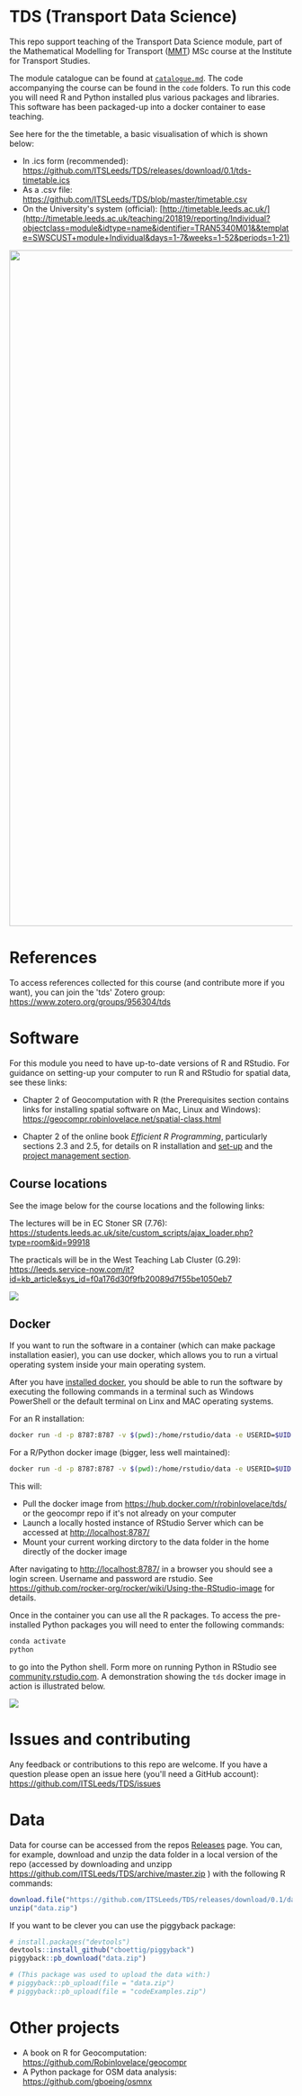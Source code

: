 
<!-- README.md is generated from README.Rmd. Please edit that file -->
TDS (Transport Data Science)
============================

This repo support teaching of the Transport Data Science module, part of the Mathematical Modelling for Transport ([MMT](http://www.its.leeds.ac.uk/courses/masters/msc-mathematical-modelling-transport/)) MSc course at the Institute for Transport Studies.

The module catalogue can be found at [`catalogue.md`](https://github.com/ITSLeeds/TDS/blob/master/catalogue.md). The code accompanying the course can be found in the `code` folders. To run this code you will need R and Python installed plus various packages and libraries. This software has been packaged-up into a docker container to ease teaching.

See here for the the timetable, a basic visualisation of which is shown below:

-   In .ics form (recommended): <https://github.com/ITSLeeds/TDS/releases/download/0.1/tds-timetable.ics>
-   As a .csv file: <https://github.com/ITSLeeds/TDS/blob/master/timetable.csv>
-   On the University's system (official): [http://timetable.leeds.ac.uk/](http://timetable.leeds.ac.uk/teaching/201819/reporting/Individual?objectclass=module&idtype=name&identifier=TRAN5340M01&&template=SWSCUST+module+Individual&days=1-7&weeks=1-52&periods=1-21)

<img src="timetable.png" width="1200" />

References
==========

To access references collected for this course (and contribute more if you want), you can join the 'tds' Zotero group: <https://www.zotero.org/groups/956304/tds>

Software
========

For this module you need to have up-to-date versions of R and RStudio. For guidance on setting-up your computer to run R and RStudio for spatial data, see these links:

-   Chapter 2 of Geocomputation with R (the Prerequisites section contains links for installing spatial software on Mac, Linux and Windows): <https://geocompr.robinlovelace.net/spatial-class.html>

-   Chapter 2 of the online book *Efficient R Programming*, particularly sections 2.3 and 2.5, for details on R installation and [set-up](https://csgillespie.github.io/efficientR/set-up.html) and the [project management section](https://csgillespie.github.io/efficientR/set-up.html#project-management).

Course locations
----------------

See the image below for the course locations and the following links:

The lectures will be in EC Stoner SR (7.76): <https://students.leeds.ac.uk/site/custom_scripts/ajax_loader.php?type=room&id=99918>

The practicals will be in the West Teaching Lab Cluster (G.29): <https://leeds.service-now.com/it?id=kb_article&sys_id=f0a176d30f9fb20089d7f55be1050eb7>

![](course-locations.png)

Docker
------

If you want to run the software in a container (which can make package installation easier), you can use docker, which allows you to run a virtual operating system inside your main operating system.

After you have [installed docker](https://docs.docker.com/install/), you should be able to run the software by executing the following commands in a terminal such as Windows PowerShell or the default terminal on Linx and MAC operating systems.

For an R installation:

``` bash
docker run -d -p 8787:8787 -v $(pwd):/home/rstudio/data -e USERID=$UID -e PASSWORD=pickASafePassWord --name rstudio robinlovelace/geocompr
```

For a R/Python docker image (bigger, less well maintained):

``` bash
docker run -d -p 8787:8787 -v $(pwd):/home/rstudio/data -e USERID=$UID -e PASSWORD=pickASafePassWord --name rstudio robinlovelace/tds  
```

This will:

-   Pull the docker image from <https://hub.docker.com/r/robinlovelace/tds/> or the geocompr repo if it's not already on your computer
-   Launch a locally hosted instance of RStudio Server which can be accessed at <http://localhost:8787/>
-   Mount your current working dirctory to the data folder in the home directly of the docker image

After navigating to <http://localhost:8787/> in a browser you should see a login screen. Username and password are rstudio. See <https://github.com/rocker-org/rocker/wiki/Using-the-RStudio-image> for details.

Once in the container you can use all the R packages. To access the pre-installed Python packages you will need to enter the following commands:

``` bash
conda activate
python
```

to go into the Python shell. Form more on running Python in RStudio see [community.rstudio.com](https://community.rstudio.com/t/r-python-in-ide/279). A demonstration showing the `tds` docker image in action is illustrated below.

![](https://user-images.githubusercontent.com/1825120/43570979-a41791c2-9633-11e8-9edd-f3e11bc884c1.gif)

Issues and contributing
=======================

Any feedback or contributions to this repo are welcome. If you have a question please open an issue here (you'll need a GitHub account): <https://github.com/ITSLeeds/TDS/issues>

Data
====

Data for course can be accessed from the repos [Releases](https://github.com/ITSLeeds/TDS/releases) page. You can, for example, download and unzip the data folder in a local version of the repo (accessed by downloading and unzipp <https://github.com/ITSLeeds/TDS/archive/master.zip> ) with the following R commands:

``` r
download.file("https://github.com/ITSLeeds/TDS/releases/download/0.1/data.zip", destfile = "data.zip")
unzip("data.zip")
```

If you want to be clever you can use the piggyback package:

``` r
# install.packages("devtools")
devtools::install_github("cboettig/piggyback")
piggyback::pb_download("data.zip")

# (This package was used to upload the data with:)
# piggyback::pb_upload(file = "data.zip")
# piggyback::pb_upload(file = "codeExamples.zip")
```

Other projects
==============

-   A book on R for Geocomputation: <https://github.com/Robinlovelace/geocompr>
-   A Python package for OSM data analysis: <https://github.com/gboeing/osmnx>
